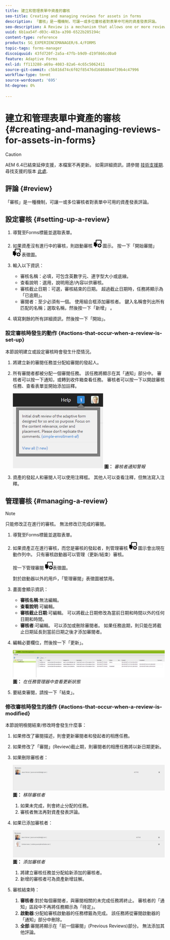 ```yaml
---
title: 建立和管理表單中資產的審核
seo-title: Creating and managing reviews for assets in forms
description: 「審核」是一種機制，可讓一或多位審核者對表單中可用的資產發表評論。
seo-description: A Review is a mechanism that allows one or more reviewers to comment on an asset that is available in a form.
uuid: 6b1aa54f-d03c-483a-a398-6522b285194c
content-type: reference
products: SG_EXPERIENCEMANAGER/6.4/FORMS
topic-tags: forms-manager
discoiquuid: 43fd720f-2a5a-47fb-b9d9-d19f866cd0a0
feature: Adaptive Forms
exl-id: ff113288-a69a-4083-82a6-4c65c5062411
source-git-commit: c5b816d74c6f02f85476d16868844f39b4c47996
workflow-type: tm+mt
source-wordcount: '695'
ht-degree: 0%

---
```


# 建立和管理表單中資產的審核 {#creating-and-managing-reviews-for-assets-in-forms}

>[!CAUTION]
>
>AEM 6.4已結束延伸支援，本檔案不再更新。 如需詳細資訊，請參閱 [技術支援期](https://helpx.adobe.com//tw/support/programs/eol-matrix.html). 尋找支援的版本 [此處](https://experienceleague.adobe.com/docs/).

## 評論 {#review}

「審核」是一種機制，可讓一或多位審核者對表單中可用的資產發表評論。

## 設定審核 {#setting-up-a-review}

1. 導覽至Forms標籤並選取表單。
1. 如果資產沒有進行中的審核，則啟動審核 ![aem6forms_review_chat_comment](assets/aem6forms_review_chat_comment.png) 圖示。 按一下「開始審閱」 ![aem6forms_review_chat_comment](assets/aem6forms_review_chat_comment.png) 表徵圖。
1. 輸入以下資訊：

   * 審核名稱：必填，可包含英數字元、連字型大小或底線。
   * 查看說明：選用，說明用途/內容以供審核。
   * 審核截止日期：可選，審核結束的日期。 超過截止日期時，任務將顯示為「已逾期」。
   * 審閱者：至少必須有一個。 使用組合框添加審核者。 鍵入名稱會列出所有匹配的名稱；選取名稱，然後按一下「新增」 。

1. 填寫剩餘的所有詳細資訊，然後按一下「開始」。

### 設定審核時發生的動作 {#actions-that-occur-when-a-review-is-set-up}

本節說明建立或設定審核時會發生什麼情況。

1. 將建立新的審閱任務並分配給審閱的發起人。
1. 所有審閱者都被分配一個審閱任務。 該任務將顯示在其「通知」部分中。 審核者可以按一下通知，或轉到收件箱查看任務。 審核者可以按一下以開啟審核任務、查看表單並開始添加註釋。

   ![審核者通知警報](assets/noti.png)
   **圖：** *審核者通知警報*

1. 資產的發起人和審閱人可以使用注釋框。 其他人可以查看注釋，但無法寫入注釋。

## 管理審核 {#managing-a-review}

>[!NOTE]
>
>只能修改正在進行的審核。 無法修改已完成的審閱。

1. 導覽至Forms標籤並選取表單。

1. 如果資產正在進行審核，而您是審核的發起者，則管理審核 ![aem6forms_review_chat_comment](assets/aem6forms_review_chat_comment.png) 圖示會出現在動作列中。 只有審核啟動器可以管理（更新/結束）審核。

   按一下管理審閱 ![aem6forms_review_chat_comment](assets/aem6forms_review_chat_comment.png)表徵圖。

   對於啟動器以外的用戶，「管理審閱」表徵圖被禁用。

1. 畫面會顯示資訊：

   * **審核名稱**:無法編輯。
   * **查看說明**:可編輯。
   * **審核截止日期**:可編輯。 可以將截止日期修改為當前日期和時間以外的任何日期和時間。
   * **審核者**:可編輯。 可以添加或刪除審閱者。 如果任務逾期，則只能在將截止日期延長到當前日期之後才添加審閱者。

1. 編輯必要欄位，然後按一下「更新」。

   ![在任務管理器中查看更新狀態](assets/tskmgr.png)
   **圖：** *在任務管理器中查看更新狀態*

1. 要結束審閱，請按一下「結束」。

### 修改審核時發生的操作 {#actions-that-occur-when-a-review-is-modified}

本節說明檢閱結束/修改時會發生什麼事：

1. 如果修改了審閱描述，則會更新審閱者和發起者的相應任務。
1. 如果修改了「審閱」(Review)截止期，則審閱者的相應任務將以新日期更新。

1. 如果刪除審核者：

   ![移除審核者](assets/removeduser.png)
   **圖：** *移除審核者*

   1. 如果未完成，則會終止分配的任務。
   1. 審核者無法再對資產發表評論。

1. 如果已添加審核者：

   ![添加審核者](assets/addedreviewer.png)
   **圖：** *添加審核者*

   1. 將建立審核任務並分配給新添加的審核者。
   1. 新增的審核者可為資產新增註解。

1. 審核結束時：

   1. **審核者**:對於每個審閱者，與審閱相關的未完成任務將終止。 審核者的「通知」區段中不再將任務顯示為「待定」。
   1. **啟動器**:分配給審核啟動器的任務標籤為完成。 該任務將從審閱啟動器的「通知」部分中刪除。
   1. **全部**:審閱將顯示在「前一個審閱」(Previous Reviews)部分。 無法添加其他評論。
